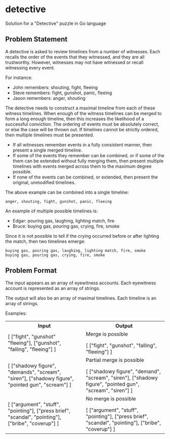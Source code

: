 # detective
Solution for a "Detective" puzzle in Go language

## Problem Statement

A detective is asked to review timelines from a number of witnesses. Each recalls the order of
the events that they witnessed, and they are all trustworthy. However, witnesses may not have
witnessed or recall witnessing every event.

For instance:

- John remembers: shouting, fight, fleeing
- Steve remembers: fight, gunshot, panic, fleeing
- Jason remembers: anger, shouting

The detective needs to construct a maximal timeline from each of these witness timelines. When
enough of the witness timelines can be merged to form a long enough timeline, then this increases
the likelihood of a successful conviction. The ordering of events must be absolutely correct,
or else the case will be thrown out. If timelines cannot be strictly ordered, then multiple
timelines must be presented.

- If all witnesses remember events in a fully consistent manner, then present a single merged timeline.
- If some of the events they remember can be combined, or if some of the them can be extended
without fully merging them, then present multiple timelines with events merged across them
to the maximum degree possible.
- If none of the events can be combined, or extended, then present the original, unmodified timelines.

The above example can be combined into a single timeline:

    anger, shouting, fight, gunshot, panic, fleeing

An example of multiple possible timelines is:

- Edgar: pouring gas, laughing, lighting match, fire
- Bruce: buying gas, pouring gas, crying, fire, smoke

Since it is not possible to tell if the crying occurred before or after lighting the match, then
two timelines emerge:

    buying gas, pouring gas, laughing, lighting match, fire, smoke
    buying gas, pouring gas, crying, fire, smoke

## Problem Format

The input appears as an array of eyewitness accounts.  Each eyewitness account is represented
as an array of strings.

The output will also be an array of maximal timelines. Each timeline is an array of strings.

Examples:

<table>
  <tr>
    <th>Input</th>
    <th>Output</th>
  </tr>
  <tr>
    <td>[ ["fight", "gunshot" "fleeing"], ["gunshot", "falling", "fleeing"] ]</td>
    <td>Merge is possible </p> [ ["fight", "gunshot", "falling", "fleeing"] ]</td>
  </tr>
  <tr>
    <td>[ ["shadowy figure", "demands", "scream", "siren"], ["shadowy figure", "pointed gun", "scream"] ]</td>
    <td>Partial merge is possible </p> [ ["shadowy figure", "demand", "scream", "siren"], ["shadowy figure", "pointed gun", "scream", "siren"] ]</td>
  </tr>
  <tr>
    <td>[ ["argument", "stuff", "pointing"], 
    ["press brief", "scandal", "pointing"], ["bribe", "coverup"] ]</td>
    <td>No merge is possible </p> [ ["argument", "stuff", "pointing"], ["press brief", "scandal", "pointing"], ["bribe", "coverup"] ]</td>
  </tr>
</table>
